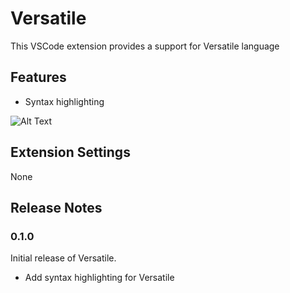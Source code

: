 # Versatile

This VSCode extension provides a support for Versatile language

## Features

* Syntax highlighting

![Alt Text](https://github.com/Swiiip/versatile-encoder/raw/master/demo.gif)

## Extension Settings

None

## Release Notes

### 0.1.0

Initial release of Versatile.
* Add syntax highlighting for Versatile